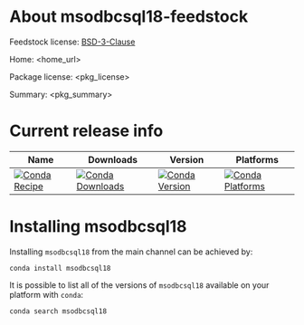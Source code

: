 About msodbcsql18-feedstock
=======================

Feedstock license: [BSD-3-Clause](LICENSE)

Home: <home_url>

Package license: <pkg_license>

Summary: <pkg_summary>


Current release info
====================

| Name | Downloads | Version | Platforms |
| --- | --- | --- | --- |
| [![Conda Recipe](https://img.shields.io/badge/recipe-msodbcsql18-green.svg)](https://anaconda.org/anaconda/msodbcsql18) | [![Conda Downloads](https://img.shields.io/conda/dn/anaconda/msodbcsql18.svg)](https://anaconda.org/anaconda/msodbcsql18) | [![Conda Version](https://img.shields.io/conda/vn/anaconda/msodbcsql18.svg)](https://anaconda.org/anaconda/msodbcsql18) | [![Conda Platforms](https://img.shields.io/conda/pn/anaconda/msodbcsql18.svg)](https://anaconda.org/anaconda/msodbcsql18) |

Installing msodbcsql18
==================

Installing `msodbcsql18` from the main channel can be achieved by:

```
conda install msodbcsql18
```

It is possible to list all of the versions of `msodbcsql18` available on your platform with `conda`:

```
conda search msodbcsql18
```